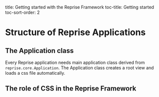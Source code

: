 title: Getting started with the Reprise Framework
toc-title: Getting started
toc-sort-order: 2

# Structure of Reprise Applications

## The Application class

Every Reprise application needs main application class derived from `reprise.core.Application`.
The Application class creates a root view and loads a css file automatically.


## The role of CSS in the Reprise Framework

